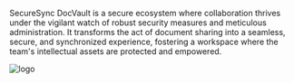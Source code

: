 SecureSync DocVault is a secure ecosystem where collaboration thrives under the vigilant watch of robust security measures and meticulous administration. It transforms the act of document sharing into a seamless, secure, and synchronized experience, fostering a workspace where the team's intellectual assets are protected and empowered.


![logo](https://github.com/hekshot/SecureSync/assets/78867582/a77e6fba-5ec9-4c23-bae2-71c0e59ac706)
